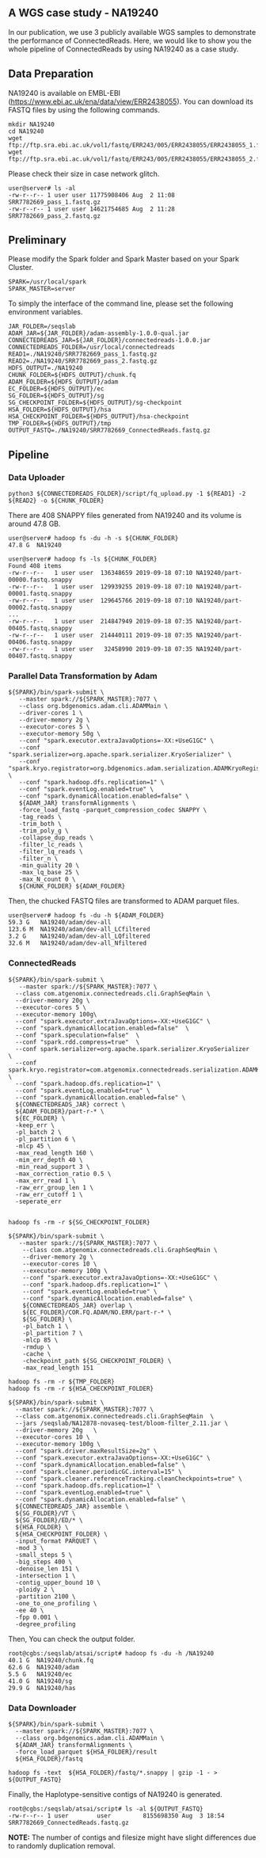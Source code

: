 ## A WGS case study - NA19240

In our publication, we use 3 publicly available WGS samples to demonstrate the performance of 
ConnectedReads. Here, we would like to show you the whole pipeline of ConnectedReads by using 
NA19240 as a case study.

## Data Preparation

NA19240 is available on EMBL-EBI (https://www.ebi.ac.uk/ena/data/view/ERR2438055). You can download its 
 FASTQ files by using the following commands.
 
```
mkdir NA19240
cd NA19240
wget ftp://ftp.sra.ebi.ac.uk/vol1/fastq/ERR243/005/ERR2438055/ERR2438055_1.fastq.gz
wget ftp://ftp.sra.ebi.ac.uk/vol1/fastq/ERR243/005/ERR2438055/ERR2438055_2.fastq.gz
```

Please check their size in case network glitch. 

```
user@server# ls -al 
-rw-r--r-- 1 user user 11775908406 Aug  2 11:08 SRR7782669_pass_1.fastq.gz
-rw-r--r-- 1 user user 14621754685 Aug  2 11:28 SRR7782669_pass_2.fastq.gz
```

## Preliminary

Please modify the Spark folder and Spark Master based on your Spark Cluster. 

```
SPARK=/usr/local/spark
SPARK_MASTER=server
```

To simply the interface of the command line, please set the following environment variables.

```
JAR_FOLDER=/seqslab
ADAM_JAR=${JAR_FOLDER}/adam-assembly-1.0.0-qual.jar
CONNECTEDREADS_JAR=${JAR_FOLDER}/connectedreads-1.0.0.jar
CONNECTEDREADS_FOLDER=/usr/local/connectedreads
READ1=./NA19240/SRR7782669_pass_1.fastq.gz
READ2=./NA19240/SRR7782669_pass_2.fastq.gz
HDFS_OUTPUT=./NA19240
CHUNK_FOLDER=${HDFS_OUTPUT}/chunk.fq
ADAM_FOLDER=${HDFS_OUTPUT}/adam
EC_FOLDER=${HDFS_OUTPUT}/ec
SG_FOLDER=${HDFS_OUTPUT}/sg
SG_CHECKPOINT_FOLDER=${HDFS_OUTPUT}/sg-checkpoint
HSA_FOLDER=${HDFS_OUTPUT}/hsa
HSA_CHECKPOINT_FOLDER=${HDFS_OUTPUT}/hsa-checkpoint
TMP_FOLDER=${HDFS_OUTPUT}/tmp
OUTPUT_FASTQ=./NA19240/SRR7782669_ConnectedReads.fastq.gz
```

## Pipeline

### Data Uploader

```
python3 ${CONNECTEDREADS_FOLDER}/script/fq_upload.py -1 ${READ1} -2 ${READ2} -o ${CHUNK_FOLDER}
```

There are 408 SNAPPY files generated from NA19240 and its volume is around 47.8 GB. 

```
user@server# hadoop fs -du -h -s ${CHUNK_FOLDER}
47.8 G  NA19240

user@server# hadoop fs -ls ${CHUNK_FOLDER}
Found 408 items
-rw-r--r--   1 user user  136348659 2019-09-18 07:10 NA19240/part-00000.fastq.snappy
-rw-r--r--   1 user user  129939255 2019-09-18 07:10 NA19240/part-00001.fastq.snappy
-rw-r--r--   1 user user  129645766 2019-09-18 07:10 NA19240/part-00002.fastq.snappy
...
-rw-r--r--   1 user user  214847949 2019-09-18 07:35 NA19240/part-00405.fastq.snappy
-rw-r--r--   1 user user  214440111 2019-09-18 07:35 NA19240/part-00406.fastq.snappy
-rw-r--r--   1 user user   32458990 2019-09-18 07:35 NA19240/part-00407.fastq.snappy
```

### Parallel Data Transformation by Adam

```
${SPARK}/bin/spark-submit \
   --master spark://${SPARK_MASTER}:7077 \
   --class org.bdgenomics.adam.cli.ADAMMain \
   --driver-cores 1 \
   --driver-memory 2g \
   --executor-cores 5 \
   --executor-memory 50g \
   --conf "spark.executor.extraJavaOptions=-XX:+UseG1GC" \
   --conf "spark.serializer=org.apache.spark.serializer.KryoSerializer" \
   --conf "spark.kryo.registrator=org.bdgenomics.adam.serialization.ADAMKryoRegistrator" \
   --conf "spark.hadoop.dfs.replication=1" \
   --conf "spark.eventLog.enabled=true" \
   --conf "spark.dynamicAllocation.enabled=false" \
   ${ADAM_JAR} transformAlignments \
   -force_load_fastq -parquet_compression_codec SNAPPY \
   -tag_reads \
   -trim_both \
   -trim_poly_g \
   -collapse_dup_reads \
   -filter_lc_reads \
   -filter_lq_reads \
   -filter_n \
   -min_quality 20 \
   -max_lq_base 25 \
   -max_N_count 0 \
   ${CHUNK_FOLDER} ${ADAM_FOLDER}
```

Then, the chucked FASTQ files are transformed to ADAM parquet files. 

```
user@server# hadoop fs -du -h ${ADAM_FOLDER}
59.3 G   NA19240/adam/dev-all
123.6 M  NA19240/adam/dev-all_LCfiltered
3.2 G    NA19240/adam/dev-all_LQfiltered
32.6 M   NA19240/adam/dev-all_Nfiltered
```

### ConnectedReads

```
${SPARK}/bin/spark-submit \
   --master spark://${SPARK_MASTER}:7077 \
  --class com.atgenomix.connectedreads.cli.GraphSeqMain \
  --driver-memory 20g \
  --executor-cores 5 \
  --executor-memory 100g\
  --conf "spark.executor.extraJavaOptions=-XX:+UseG1GC" \
  --conf "spark.dynamicAllocation.enabled=false"  \
  --conf "spark.speculation=false"  \
  --conf "spark.rdd.compress=true"  \
  --conf spark.serializer=org.apache.spark.serializer.KryoSerializer  \
  --conf spark.kryo.registrator=com.atgenomix.connectedreads.serialization.ADAMKryoRegistrator \
  --conf "spark.hadoop.dfs.replication=1" \
  --conf "spark.eventLog.enabled=true" \
  --conf "spark.dynamicAllocation.enabled=false" \
  ${CONNECTEDREADS_JAR} correct \
  ${ADAM_FOLDER}/part-r-* \
  ${EC_FOLDER} \
  -keep_err \
  -pl_batch 2 \
  -pl_partition 6 \
  -mlcp 45 \
  -max_read_length 160 \
  -mim_err_depth 40 \
  -min_read_support 3 \
  -max_correction_ratio 0.5 \
  -max_err_read 1 \
  -raw_err_group_len 1 \
  -raw_err_cutoff 1 \
  -seperate_err
  
  
hadoop fs -rm -r ${SG_CHECKPOINT_FOLDER}

${SPARK}/bin/spark-submit \
   --master spark://${SPARK_MASTER}:7077 \
    --class com.atgenomix.connectedreads.cli.GraphSeqMain \
    --driver-memory 2g \
    --executor-cores 10 \
    --executor-memory 100g \
    --conf "spark.executor.extraJavaOptions=-XX:+UseG1GC" \
    --conf "spark.hadoop.dfs.replication=1" \
    --conf "spark.eventLog.enabled=true" \
    --conf "spark.dynamicAllocation.enabled=false" \
    ${CONNECTEDREADS_JAR} overlap \
    ${EC_FOLDER}/COR.FQ.ADAM/NO.ERR/part-r-* \
    ${SG_FOLDER} \
    -pl_batch 1 \
    -pl_partition 7 \
    -mlcp 85 \
    -rmdup \
    -cache \
    -checkpoint_path ${SG_CHECKPOINT_FOLDER} \
    -max_read_length 151
    
hadoop fs -rm -r ${TMP_FOLDER}
hadoop fs -rm -r ${HSA_CHECKPOINT_FOLDER}    

${SPARK}/bin/spark-submit \
  --master spark://${SPARK_MASTER}:7077 \
  --class com.atgenomix.connectedreads.cli.GraphSeqMain  \
  --jars /seqslab/NA12878-novaseq-test/bloom-filter_2.11.jar \
  --driver-memory 20g   \
  --executor-cores 10 \
  --executor-memory 100g \
  --conf "spark.driver.maxResultSize=2g" \
  --conf "spark.executor.extraJavaOptions=-XX:+UseG1GC" \
  --conf "spark.dynamicAllocation.enabled=false" \
  --conf "spark.cleaner.periodicGC.interval=15" \
  --conf "spark.cleaner.referenceTracking.cleanCheckpoints=true" \
  --conf "spark.hadoop.dfs.replication=1" \
  --conf "spark.eventLog.enabled=true" \
  --conf "spark.dynamicAllocation.enabled=false" \
  ${CONNECTEDREADS_JAR} assemble \
  ${SG_FOLDER}/VT \
  ${SG_FOLDER}/ED/* \
  ${HSA_FOLDER} \
  ${HSA_CHECKPOINT_FOLDER} \
  -input_format PARQUET \
  -mod 3 \
  -small_steps 5 \
  -big_steps 400 \
  -denoise_len 151 \
  -intersection 1 \
  -contig_upper_bound 10 \
  -ploidy 2 \
  -partition 2100 \
  -one_to_one_profiling \
  -ee 40 \
  -fpp 0.001 \
  -degree_profiling
```

Then, You can check the output folder. 

```
root@cgbs:/seqslab/atsai/script# hadoop fs -du -h /NA19240
40.1 G  NA19240/chunk.fq
62.6 G  NA19240/adam
5.5 G   NA19240/ec
41.0 G  NA19240/sg
29.9 G  NA19240/has
```

### Data Downloader

```
${SPARK}/bin/spark-submit \
  --master spark://${SPARK_MASTER}:7077 \
  --class org.bdgenomics.adam.cli.ADAMMain \
  ${ADAM_JAR} transformAlignments \
  -force_load_parquet ${HSA_FOLDER}/result
  ${HSA_FOLDER}/fastq

hadoop fs -text  ${HSA_FOLDER}/fastq/*.snappy | gzip -1 - > ${OUTPUT_FASTQ}

```

Finally, the Haplotype-sensitive contigs of NA19240 is generated. 

```
root@cgbs:/seqslab/atsai/script# ls -al ${OUTPUT_FASTQ}
-rw-r--r-- 1 user        user         8155698350 Aug  3 18:54 SRR7782669_ConnectedReads.fastq.gz
```

**NOTE:** The number of contigs and filesize might have slight differences due to randomly duplication removal. 
